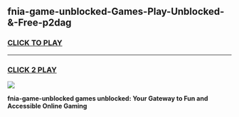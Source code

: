 
## fnia-game-unblocked-Games-Play-Unblocked-&-Free-p2dag
<h3>
<a href="https://premium76.site?title=fnia-game-unblocked&ref=24A">CLICK TO PLAY</a></h3>
<hr>

<h3>
<a href="https://premium76.site?title=fnia-game-unblocked&ref=24A">CLICK 2 PLAY</a>
  
</h3>

<a href="https://premium76.site?title=fnia-game-unblocked&ref=24A"><img src="https://clearcache.store/games.png"></a>


**fnia-game-unblocked games unblocked: Your Gateway to Fun and Accessible Online Gaming**
